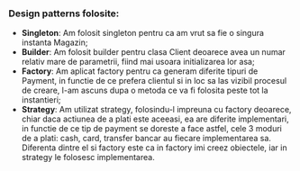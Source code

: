 ### Design patterns folosite:

- **Singleton**: Am folosit singleton pentru ca am vrut sa fie o singura instanta Magazin;
- **Builder**: Am folosit builder pentru clasa Client deoarece avea un numar relativ mare de parametrii, fiind mai usoara initializarea lor asa;
- **Factory**: Am aplicat factory pentru ca generam diferite tipuri de Payment, in functie de ce prefera clientul si in loc sa las vizibil procesul de creare, l-am ascuns dupa o metoda ce va fi folosita peste tot la instantieri;
- **Strategy**: Am utilizat strategy, folosindu-l impreuna cu factory deoarece, chiar daca actiunea de a plati este aceeasi, ea are diferite implementari, in functie de ce tip de payment se doreste a face astfel, cele 3 moduri de a plati: cash, card, transfer bancar au fiecare implementarea sa. Diferenta dintre el si factory este ca in factory imi creez obiectele, iar in strategy le folosesc implementarea.
